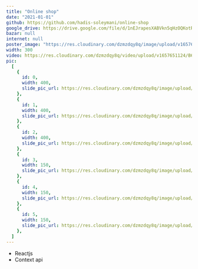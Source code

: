 ```yaml
---
title: "Online shop"
date: "2021-01-01"
github: https://github.com/hadis-soleymani/online-shop
google_drive: https://drive.google.com/file/d/1nEJrapesXABVkn5qHzOQKotRO0Nwx9Qw/view?usp=sharing
bazar: null
internet: null
poster_image: "https://res.cloudinary.com/dzmzdqy8q/image/upload/v1657655719/Untitled_ncebvl.png"
width: 300
video: https://res.cloudinary.com/dzmzdqy8q/video/upload/v1657651124/B612_20220529_175214_025_dma1v5.mp4
pic:
  [
    {
      id: 0,
      width: 400,
      slide_pic_url: https://res.cloudinary.com/dzmzdqy8q/image/upload/v1657655719/Untitled_ncebvl.png,
    },
    {
      id: 1,
      width: 400,
      slide_pic_url: https://res.cloudinary.com/dzmzdqy8q/image/upload/v1657655383/2_oe1eqf.png,
    },
    {
      id: 2,
      width: 400,
      slide_pic_url: https://res.cloudinary.com/dzmzdqy8q/image/upload/v1657655378/3_knhqww.png,
    },
    {
      id: 3,
      width: 150,
      slide_pic_url: https://res.cloudinary.com/dzmzdqy8q/image/upload/v1657655376/5_u4pdaj.png,
    },
    {
      id: 4,
      width: 150,
      slide_pic_url: https://res.cloudinary.com/dzmzdqy8q/image/upload/v1657655377/6_bvojuq.png,
    },
    {
      id: 5,
      width: 150,
      slide_pic_url: https://res.cloudinary.com/dzmzdqy8q/image/upload/v1657655376/4_wx5myc.png,
    },
  ]
---
```


- Reactjs
- Context api
